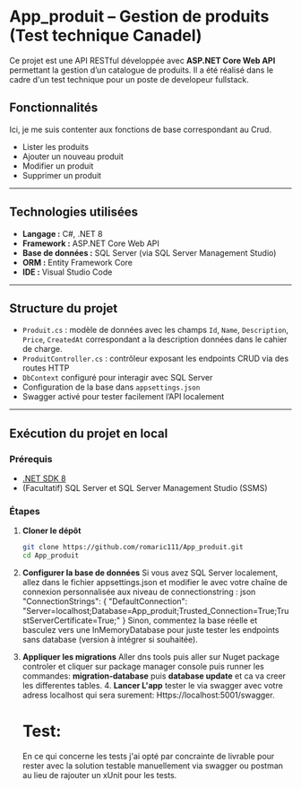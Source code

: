 # App_produit – Gestion de produits (Test technique Canadel)

Ce projet est une API RESTful développée avec **ASP.NET Core Web API** permettant la gestion d’un catalogue de produits. Il a été réalisé dans le cadre d'un test technique pour un poste de developeur fullstack.

## Fonctionnalités

Ici, je me suis contenter aux fonctions de base correspondant au Crud.
- Lister les produits
- Ajouter un nouveau produit
-  Modifier un produit
-  Supprimer un produit

---

## Technologies utilisées

- **Langage :** C#, .NET 8
- **Framework :** ASP.NET Core Web API
- **Base de données :** SQL Server (via SQL Server Management Studio)
- **ORM :** Entity Framework Core
- **IDE :** Visual Studio Code

---

## Structure du projet

- `Produit.cs` : modèle de données avec les champs `Id`, `Name`, `Description`, `Price`, `CreatedAt` correspondant a la description données dans le cahier de charge.
- `ProduitController.cs` : contrôleur exposant les endpoints CRUD via des routes HTTP
- `DbContext` configuré pour interagir avec SQL Server
- Configuration de la base dans `appsettings.json`
- Swagger activé pour tester facilement l’API localement

---

## Exécution du projet en local

### Prérequis
- [.NET SDK 8](https://dotnet.microsoft.com/en-us/download)
- (Facultatif) SQL Server et SQL Server Management Studio (SSMS)

### Étapes

1. **Cloner le dépôt**
   ```bash
   git clone https://github.com/romaric111/App_produit.git
   cd App_produit
2. **Configurer la base de données**
   Si vous avez SQL Server localement, allez dans le fichier appsettings.json et modifier le  avec votre chaîne de connexion personnalisée aux niveau de connectionstring :
json
"ConnectionStrings": {
  "DefaultConnection": "Server=localhost;Database=App_produit;Trusted_Connection=True;TrustServerCertificate=True;"
}
Sinon, commentez la base réelle et basculez vers une InMemoryDatabase pour juste tester les endpoints sans database (version à intégrer si souhaitée).
3. **Appliquer les migrations**
   Aller dns tools puis aller sur Nuget package controler et cliquer sur package manager console puis runner les commandes: **migration-database** puis **database update** et ca va creer  les differentes tables.
   4. **Lancer L'app**
      tester le via swagger avec votre adress localhost qui sera surement: Https://localhost:5001/swagger.


     # Test:
   En ce qui concerne les tests j'ai opté par concrainte de livrable pour rester avec la solution testable manuellement via swagger ou postman au lieu de rajouter un xUnit pour les tests. 
